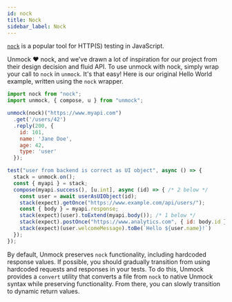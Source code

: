 ```yaml
---
id: nock
title: Nock
sidebar_label: Nock
---
```


[`nock`](https://www.github.com/nock/nock) is a popular tool for HTTP(S) testing in JavaScript.

Unmock ️❤️ nock, and we've drawn a lot of inspiration for our project from their design decision and fluid API. To use unmock with nock, simply wrap your call to `nock` in `unmock`. It's that easy!  Here is our original Hello World example, written using the `nock` wrapper.


```javascript
import nock from "nock";
import unmock, { compose, u } from "unmock";

unmock(nock)("https://www.myapi.com")
  .get('/users/42')
  .reply(200, {
    id: 101,
    name: 'Jane Doe',
    age: 42,
    type: 'user'
  });

test("user from backend is correct as UI object", async () => {
  stack = unmock.on();
  const { myapi } = stack;
  compose(myapi.success(), [u.int], async (id) => { /* 2 below */
    const user = await userAsUIObject(id);
    stack(expect).getOnce("https://www.example.com/api/users/");
    const { body } = myapi.response;
    stack(expect)(user).toExtend(myapi.body()); /* 1 below */
    stack(expect).postOnce("https://www.analytics.com", { id: body.id }); /* 3 below */
    stack(expect)(user.welcomeMessage).toBe(`Hello ${user.name}!`)
  });
});
```

By default, Unmock preserves `nock` functionality, including hardcoded response values. If possible, you should gradually transition from using hardcoded requests and responses in your tests. To do this, Unmock provides a `convert` utility that converts a file from `nock` to native Unmock syntax while preserving functionality. From there, you can slowly transition to dynamic return values.